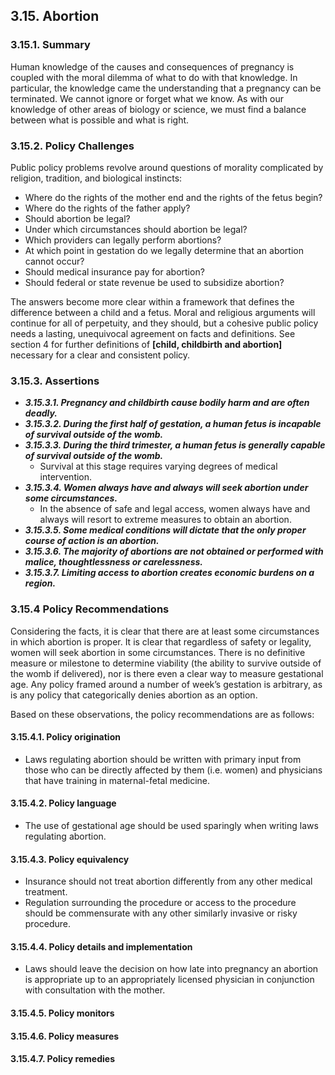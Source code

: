 3.15.  Abortion
--------------------------------------

### 3.15.1.  Summary
Human knowledge of the causes and consequences of pregnancy is coupled with the moral dilemma of what to do with that knowledge.  In particular, the knowledge came the understanding that a pregnancy can be terminated.  We cannot ignore or forget what we know.  As with our knowledge of other areas of biology or science, we must find a balance between what is possible and what is right.

### 3.15.2.  Policy Challenges
Public policy problems revolve around questions of morality complicated by religion, tradition, and biological instincts:

- Where do the rights of the mother end and the rights of the fetus begin?
- Where do the rights of the father apply?
- Should abortion be legal?
- Under which circumstances should abortion be legal?
- Which providers can legally perform abortions?
- At which point in gestation do we legally determine that an abortion cannot occur?
- Should medical insurance pay for abortion?
- Should federal or state revenue be used to subsidize abortion?

The answers become more clear within a framework that defines the difference between a child and a fetus.  Moral and religious arguments will continue for all of perpetuity, and they should, but a cohesive public policy needs a lasting, unequivocal agreement on facts and definitions.  See section 4 for further definitions of **[child, childbirth and abortion]** necessary for a clear and consistent policy.

### 3.15.3. Assertions 

-  *__3.15.3.1. Pregnancy and childbirth cause bodily harm and are often deadly.__*
-  *__3.15.3.2. During the first half of gestation, a human fetus is incapable of survival outside of the womb.__*
-  *__3.15.3.3. During the third trimester, a human fetus is generally capable of survival outside of the womb.__* 
      -  Survival at this stage requires varying degrees of medical intervention.
-  *__3.15.3.4. Women always have and always will seek abortion under some circumstances.__*
      - In the absence of safe and legal access, women always have and always will resort to extreme measures to obtain an abortion.
-  *__3.15.3.5. Some medical conditions will dictate that the only proper course of action is an abortion.__*
-  *__3.15.3.6. The majority of abortions are not obtained or performed with malice, thoughtlessness or carelessness.__*
-  *__3.15.3.7. Limiting access to abortion creates economic burdens on a region.__*


### 3.15.4  Policy Recommendations
Considering the facts, it is clear that there are at least some circumstances in which abortion is proper.  It is clear that regardless of safety or legality, women will seek abortion in some circumstances.  There is no definitive measure or milestone to determine viability (the ability to survive outside of the womb if delivered), nor is there even a clear way to measure gestational age.  Any policy framed around a number of week’s gestation is arbitrary, as is any policy that categorically denies abortion as an option.

Based on these observations, the policy recommendations are as follows:

#### 3.15.4.1. Policy origination
- Laws regulating abortion should be written with primary input from those who can be directly affected by them (i.e. women) and physicians that have training in maternal-fetal medicine.

#### 3.15.4.2. Policy language
- The use of gestational age should be used sparingly when writing laws regulating abortion.

#### 3.15.4.3. Policy equivalency
- Insurance should not treat abortion differently from any other medical treatment.
- Regulation surrounding the procedure or access to the procedure should be commensurate with any other similarly invasive or risky procedure.

#### 3.15.4.4. Policy details and implementation
- Laws should leave the decision on how late into pregnancy an abortion is appropriate up to an appropriately licensed physician in conjunction with consultation with the mother.

#### 3.15.4.5. Policy monitors 

#### 3.15.4.6. Policy measures

#### 3.15.4.7. Policy remedies
